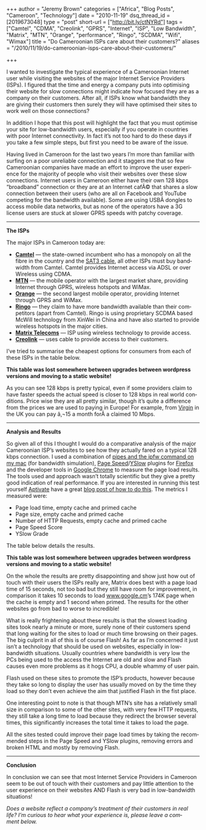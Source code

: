 +++
author = "Jeremy Brown"
categories = ["Africa", "Blog Posts", "Cameroon", "Technology"]
date = "2010-11-19"
dsq_thread_id = [2019673048]
type = "post"
short-url = ["http://bit.ly/ctNYRd"]
tags = ["Camtel", "CDMA", "Creolink", "GPRS", "Internet", "ISP", "Low Bandwidth", "Matrix", "MTN", "Orange", "performance", "Ringo", "SCDMA", "Wifi", "Wimax"]
title = "Do Cameroonian ISPs care about their customers?"
aliases = "/2010/11/19/do-cameroonian-isps-care-about-their-customers/"

+++

I wanted to inves­ti­gate the typ­i­cal expe­ri­ence of a Cameroon­ian Inter­net user while vis­it­ing the web­sites of the major Inter­net Ser­vice Providers (ISPs). <span class="pullquote">I fig­ured that the time and energy a com­pany puts into opti­mis­ing their web­site for slow con­nec­tions might indi­cate how focused they are as a com­pany on their cus­tomers.</span> After all, if ISPs know what band­width they are giv­ing their cus­tomers then surely they will have opti­mised their sites to work well on those connections?

In addi­tion I hope that this post will high­light the fact that you must opti­mise your site for low-bandwidth users, espe­cially if you oper­ate in coun­tries with poor Inter­net con­nec­tiv­ity. In fact it’s not too hard to do these days if you take a few sim­ple steps, but first you need to be aware of the issue.

Hav­ing lived in Cameroon for the last two years I’m more than famil­iar with surf­ing on a poor unre­li­able con­nec­tion and it stag­gers me that so few Cameroon­ian com­pa­nies have made an effort to improve the user expe­ri­ence for the major­ity of peo­ple who visit their web­sites over these slow con­nec­tions. Inter­net users in Cameroon either have their own 128 kbps “broad­band” con­nec­tion or they are at an Inter­net cafÃ© that shares a slow con­nec­tion between their users (who are all on Face­book and YouTube com­pet­ing for the band­width avail­able). Some are using USBÂ don­gles to access mobile data net­works, but as none of the oper­a­tors have a 3G license users are stuck at slower GPRS speeds with patchy coverage.

* * *

**The ISPs**

The major ISPs in Cameroon today are:

  * <a href="http://www.camtel.cm/" target="_blank"><strong>Cam­tel</strong></a> — the state-owned incum­bent who has a monop­oly on all the fibre in the coun­try and the <a href="http://en.wikipedia.org/wiki/SAT-3/WASC_(cable_system)" target="_blank">SAT3 cable</a>, all other ISPs must buy band­width from Cam­tel. Cam­tel pro­vides Inter­net access via ADSL or over Wire­less using CDMA.
  * <a href="http://www.mtn.cm/" target="_blank"><strong>MTN</strong></a> — the mobile oper­a­tor with the largest mar­ket share, pro­vid­ing Inter­net through GPRS, wire­less hotspots and WiMax.
  * <a href="http://www.orange.cm/" target="_blank"><strong>Orange</strong></a> — the sec­ond largest mobile oper­a­tor, pro­vid­ing Inter­net through GPRS and WiMax.
  * <a href="http://www.ringo.cm/" target="_blank"><strong>Ringo</strong></a> — they claim to have more band­width avail­able than their com­peti­tors (apart from Cam­tel). Ringo is using pro­pri­etary SCDMA based McWill tech­nol­ogy from Xin­Wei in China and have also started to pro­vide wire­less hotspots in the major cities.
  * <a href="http://www.matrixtelecoms.com/" target="_blank"><strong>Matrix Tele­coms</strong></a> — ISP using wire­less tech­nol­ogy to pro­vide access.
  * <a href="http://www.creolink.cm/" target="_blank"><strong>Cre­olink</strong></a> — uses cable to pro­vide access to their customers.

I’ve tried to sum­marise the cheap­est options for con­sumers from each of these ISPs in the table below.

**This table was lost somewhere between upgrades between wordpress versions and moving to a static website!**

As you can see 128 kbps is pretty typ­i­cal, even if some providers claim to have faster speeds the actual speed is closer to 128 kbps in real world con­di­tions. Price wise they are all pretty sim­i­lar, though it’s quite a dif­fer­ence from the prices we are used to pay­ing in Europe! For exam­ple, from <a href="http://shop.virginmedia.com/broadband.html" target="_blank">Vir­gin</a> in the UK you can pay â‚¬15 a month forÂ a claimed 10 Mbps.

* * *

**Analy­sis and Results**

So given all of this I thought I would do a com­par­a­tive analy­sis of the major Cameroon­ian ISP’s web­sites to see how they actu­ally fared on a typ­i­cal 128 kbps con­nec­tion. I used a com­bi­na­tion of <a href="http://forums.macrumors.com/showthread.php?t=333657" target="_blank">pipes and the ipfw com­mand on my mac</a> (for band­width sim­u­la­tion), <a href="http://code.google.com/speed/page-speed/docs/extension.html" target="_blank">Page Speed</a>/<a href="http://developer.yahoo.com/yslow/" target="_blank">YSlow</a> plu­g­ins for <a href="http://www.mozilla.com/firefox/" target="_blank">Fire­fox</a> and the devel­oper tools in <a href="http://www.google.com/chrome" target="_blank">Google Chrome</a> to mea­sure the page load results. The tools used and approach wasn’t totally sci­en­tific but they give a pretty good indi­ca­tion of real per­for­mance. If you are inter­ested in run­ning this test your­self <a href="http://www.aptivate.org/" target="_blank">Apti­vate</a> have a great <a href="http://blog.aptivate.org/2010/01/23/make-sure-your-apps-work-in-the-field/" target="_blank">blog post of how to do this</a>. The met­rics I mea­sured were:

  * Page load time, empty cache and primed cache
  * Page size, empty cache and primed cache
  * Num­ber of HTTP Requests, empty cache and primed cache
  * Page Speed Score
  * YSlow Grade

The table below details the results.

**This table was lost somewhere between upgrades between wordpress versions and moving to a static website!**

On the whole the results are pretty dis­ap­point­ing and show just how out of touch with their users the ISPs really are, Matrix does best with a page load time of 15 sec­onds, not too bad but they still have room for improve­ment, in com­par­i­son it takes 10 sec­onds to load <a href="http://www.google.cm/" target="_blank">www.google.cm</a>’s 174K page when the cache is empty and 1 sec­ond when primed. The results for the other web­sites go from bad to worse to incredible!

What is really fright­en­ing about these results is that the slow­est load­ing sites took nearly a minute or more, surely none of their cus­tomers spend that long wait­ing for the sites to load or much time brows­ing on their pages. The big cul­prit in all of this is of course Flash! As far as I’m con­cerned it just isn’t a tech­nol­ogy that should be used on web­sites, espe­cially in low-bandwidth sit­u­a­tions. Usu­ally coun­tries where band­width is very low the PCs being used to the access the Inter­net are old and slow and Flash causes even more prob­lems as it hogs CPU, a dou­ble whammy of user pain.

Flash used on these sites to pro­mote the ISP’s prod­ucts, how­ever because they take so long to dis­play the user has usu­ally moved on by the time they load so they don’t even achieve the aim that jus­ti­fied Flash in the fist place.

One inter­est­ing point to note is that though MTN’s site has a rel­a­tively small size in com­par­i­son to some of the other sites, with very few HTTP requests, they still take a long time to load because they redi­rect the browser sev­eral times, this sig­nif­i­cantly increases the total time it takes to load the page.

All the sites tested could improve their page load times by tak­ing the rec­om­mended steps in the Page Speed and YSlow plu­g­ins, remov­ing errors and bro­ken HTML and mostly by remov­ing Flash.

* * *

**Con­clu­sion**

In con­clu­sion we can see that most Inter­net Ser­vice Providers in Cameroon seem to be out of touch with their cus­tomers and pay lit­tle atten­tion to the user expe­ri­ence on their web­sites AND Flash is very bad in low-bandwidth situations!

_Does a web­site reflect a company’s treat­ment of their cus­tomers in real life? I’m curi­ous to hear what your expe­ri­ence is, please leave a com­ment below._
